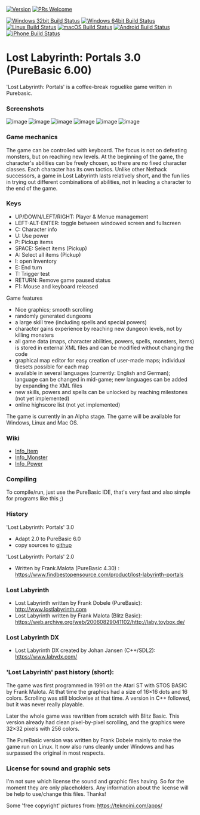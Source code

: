 [![Version](https://img.shields.io/badge/3.0.alpha1-brightgreen.svg)](https://github.com/aismann/Lost-Labyrinth-Portals/pulls)
[![PRs Welcome](https://img.shields.io/badge/PRs-welcome-blue.svg)](https://github.com/aismann/Lost-Labyrinth-Portals/pulls)

[![Windows 32bit Build Status](https://img.shields.io/badge/Windows32-passed-green.svg)](https://github.com/aismann/Lost-Labyrinth-Portals/pulls)
[![Windows 64bit Build Status](https://img.shields.io/badge/Windows64-passed-green.svg)](https://github.com/aismann/Lost-Labyrinth-Portals/pulls)
[![Linux Build Status](https://img.shields.io/badge/Linux-untested-orange.svg)](https://github.com/aismann/Lost-Labyrinth-Portals/pulls)
[![macOS Build Status](https://img.shields.io/badge/macOS-untested-orange.svg)](https://github.com/aismann/Lost-Labyrinth-Portals/pulls)
[![Android Build Status](https://img.shields.io/badge/Android-unsupported-red.svg)](https://github.com/aismann/Lost-Labyrinth-Portals/pulls)
[![iPhone Build Status](https://img.shields.io/badge/iPhone-unsupported-red.svg)](https://github.com/aismann/Lost-Labyrinth-Portals/pulls)

# Lost Labyrinth: Portals 3.0 (PureBasic 6.00)
'Lost Labyrinth: Portals' is a coffee-break roguelike game written in Purebasic.

### Screenshots
![image](https://github.com/aismann/Lost-Labyrinth-Portals/assets/8652787/0cc28ab5-96e3-466e-95fb-4eb1d5575e04)
![image](https://github.com/aismann/Lost-Labyrinth-Portals/assets/8652787/d52d97dc-5f08-4757-92a4-0dd781aac4fe)
![image](https://github.com/aismann/Lost-Labyrinth-Portals/assets/8652787/1814c743-164e-4055-b28e-6a0278842e2a)
![image](https://github.com/aismann/Lost-Labyrinth-Portals/assets/8652787/5d18bb32-2154-4a1b-9fa0-51db4bf750f9)
![image](https://github.com/aismann/Lost-Labyrinth-Portals/assets/8652787/f7c8b776-f562-437b-840a-7e23a51428e3)
![image](https://github.com/aismann/Lost-Labyrinth-Portals/assets/8652787/37c1606d-a778-4fc9-b108-db642aac6e18)



### Game mechanics
The game can be controlled with keyboard. The focus is not on defeating monsters, but on reaching new levels. 
At the beginning of the game, the character's abilities can be freely chosen, so there are no fixed character classes. 
Each character has its own tactics. Unlike other Nethack successors, a game in Lost Labyrinth lasts relatively short, and the fun lies in trying out different combinations of abilities, not in leading a character to the end of the game.

### Keys
- UP/DOWN/LEFT/RIGHT: Player & Menue management
- LEFT-ALT-ENTER: toggle between windowed screen and fullscreen
- C: Character info
- U: Use power
- P: Pickup items 
- SPACE: Select items (Pickup)
- A: Select all items (Pickup)
- I: open Inventory
- E: End turn
- T: Trigger test
- RETURN: Remove game paused status
- F1: Mouse and keyboard released

Game features
* Nice graphics; smooth scrolling 
* randomly generated dungeons 
* a large skill tree (including spells and special powers) 
* character gains experience by reaching new dungeon levels, not by killing monsters 
* all game data (maps, character abilities, powers, spells, monsters, items) is stored in external XML files and can be modified without changing the code 
* graphical map editor for easy creation of user-made maps; individual tilesets possible for each map 
* available in several languages (currently: English and German); language can be changed in mid-game; new languages can be added by expanding the XML files 
* new skills, powers and spells can be unlocked by reaching milestones (not yet implemented) 
* online highscore list (not yet implemented)

The game is currently in an Alpha stage. 
The game will be available for Windows, Linux and Mac OS.

### Wiki
- [Info_Item](https://github.com/aismann/Lost-Labyrinth-Portals/blob/main/wiki/Info_Item.html)
- [Info_Monster](https://github.com/aismann/Lost-Labyrinth-Portals/blob/main/wiki/Info_Monster.html)
- [Info_Power](https://github.com/aismann/Lost-Labyrinth-Portals/blob/main/wiki/Info_Power.html)


### Compiling
To compile/run, just use the PureBasic IDE, that's very fast and also simple for programs like this ;)


### History
'Lost Labyrinth: Portals' 3.0
- Adapt 2.0 to PureBasic 6.0
- copy sources to [githup](https://github.com/)

'Lost Labyrinth: Portals' 2.0 
- Written by Frank.Malota (PureBasic 4.30) : https://www.findbestopensource.com/product/lost-labyrinth-portals

### Lost Labyrinth
* Lost Labyrinth written by Frank Dobele (PureBasic): http://www.lostlabyrinth.com 
* Lost Labyrinth written by Frank Malota (Blitz Basic): https://web.archive.org/web/20060829041102/http://laby.toybox.de/

### Lost Labyrinth DX 
- Lost Labyrinth DX created by Johan Jansen (C++/SDL2): https://www.labydx.com/

### 'Lost Labyrinth' past history (short):
The game was first programmed in 1991 on the Atari ST with STOS BASIC by Frank Malota. At that time the graphics had a size of 16×16 dots and 16 colors. Scrolling was still blockwise at that time. A version in C++ followed, but it was never really playable. 

Later the whole game was rewritten from scratch with Blitz Basic. This version already had clean pixel-by-pixel scrolling, and the graphics were 32×32 pixels with 256 colors.

The PureBasic version was written by Frank Dobele mainly to make the game run on Linux. It now also runs cleanly under Windows and has surpassed the original in most respects.

### License for sound and graphic sets
I'm not sure which license the sound and graphic files having.
So for the moment they are only placeholders.
Any information about the license will be help to use/change this files.
Thanks!

Some 'free copyright' pictures from:
https://teknoini.com/apps/
